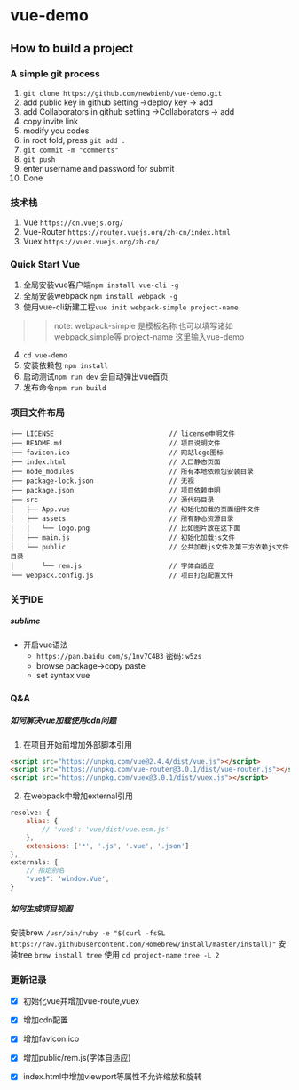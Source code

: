 # vue-demo
## How to build a project
### A simple git process
1. `git clone https://github.com/newbienb/vue-demo.git`
2. add public key in github setting ->deploy key -> add
3. add Collaborators in github setting ->Collaborators -> add
4. copy invite link
5. modify you codes
6. in root fold, press `git add .`
7. `git commit -m "comments"`
8. `git push`
9. enter username and password for submit
10. Done

### 技术栈
1. Vue
`https://cn.vuejs.org/`
2. Vue-Router
`https://router.vuejs.org/zh-cn/index.html`
3. Vuex
`https://vuex.vuejs.org/zh-cn/`


### Quick Start Vue
1. 全局安装vue客户端`npm install vue-cli -g`
2. 全局安装webpack `npm install webpack -g`
3. 使用vue-cli新建工程`vue init webpack-simple project-name`

>> note: webpack-simple 是模板名称 也可以填写诸如webpack,simple等
>> project-name 这里输入vue-demo

4. `cd vue-demo`
5. 安装依赖包 `npm install`
6. 启动测试`npm run dev` 会自动弹出vue首页
7. 发布命令`npm run build`

### 项目文件布局

```
├── LICENSE                             // license申明文件
├── README.md                           // 项目说明文件
├── favicon.ico                         // 网站logo图标
├── index.html                          // 入口静态页面
├── node_modules                        // 所有本地依赖包安装目录
├── package-lock.json                   // 无视
├── package.json                        // 项目依赖申明
├── src                                 // 源代码目录
│   ├── App.vue                         // 初始化加载的页面组件文件
│   ├── assets                          // 所有静态资源目录
│   │   └── logo.png                    // 比如图片放在这下面
│   ├── main.js                         // 初始化加载js文件
│   └── public                          // 公共加载js文件及第三方依赖js文件目录
│       └── rem.js                      // 字体自适应
└── webpack.config.js                   // 项目打包配置文件
```

### 关于IDE
##### sublime
+ 开启vue语法
    - `https://pan.baidu.com/s/1nv7C4B3` 密码: `w5zs`
    - browse package->copy paste
    - set syntax vue


### Q&A
##### 如何解决vue加载使用cdn问题

1. 在项目开始前增加外部脚本引用
   
```html
<script src="https://unpkg.com/vue@2.4.4/dist/vue.js"></script>
<script src="https://unpkg.com/vue-router@3.0.1/dist/vue-router.js"></script>
<script src="https://unpkg.com/vuex@3.0.1/dist/vuex.js"></script>
```
2. 在webpack中增加external引用

```js
resolve: {
    alias: {
        // 'vue$': 'vue/dist/vue.esm.js'
    },
    extensions: ['*', '.js', '.vue', '.json']
},
externals: {
    // 指定别名
    "vue$": 'window.Vue',
}
```
##### 如何生成项目视图
安装brew
`/usr/bin/ruby -e "$(curl -fsSL https://raw.githubusercontent.com/Homebrew/install/master/install)"`
安装tree
`brew install tree`
使用
`cd project-name`
`tree -L 2`

### 更新记录
- [x] 初始化vue并增加vue-route,vuex
- [x] 增加cdn配置
- [x] 增加favicon.ico
- [x] 增加public/rem.js(字体自适应)
- [x] index.html中增加viewport等属性不允许缩放和旋转





    
